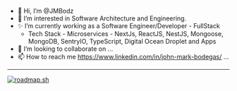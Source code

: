 - 👋 Hi, I’m @JMBodz
- 👀 I’m interested in Software Architecture and Engineering.
- ✨ I’m currently working as a Software Engineer/Developer - FullStack
   - Tech Stack - Microservices - NextJs, ReactJS, NestJS, Mongoose, MongoDB, SentryIO, TypeScript, Digital Ocean Droplet and Apps
- 💞️ I’m looking to collaborate on ...
- 📫 How to reach me https://www.linkedin.com/in/john-mark-bodegas/ ...

<!---
JMBodz/JMBodz is a ✨ special ✨ repository because its `README.md` (this file) appears on your GitHub profile.
You can click the Preview link to take a look at your changes.
--->
----------
[![roadmap.sh](https://roadmap.sh/card/wide/65e4043a8947e435e76abcf1?variant=dark)](https://roadmap.sh)
